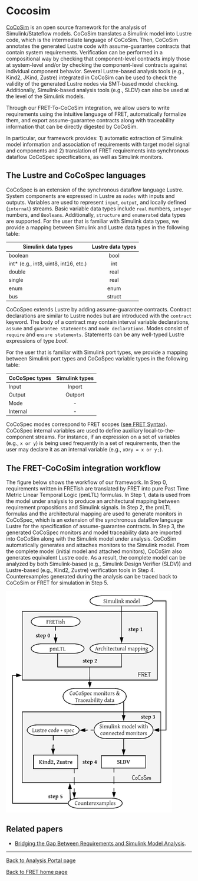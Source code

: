 # Cocosim

[CoCoSim](https://github.com/NASA-SW-VnV/CoCoSim) is an open source framework for the analysis of Simulink/Stateflow models. CoCoSim translates a Simulink model into Lustre code, which is the intermediate language of CoCoSim. Then, CoCoSim annotates the generated Lustre code with assume-guarantee contracts that contain system requirements.  Verification can be performed in a compositional way by checking that component-level contracts imply those at system-level and/or by checking the component-level contracts against individual component behavior. Several Lustre-based analysis tools (e.g., Kind2, JKind, Zustre) integrated in CoCoSim can be used to check the validity of the generated Lustre nodes via SMT-based model checking. Additionally, Simulink-based analysis tools (e.g., SLDV) can also be used at the level of the Simulink models.

Through our FRET-To-CoCoSim integration, we allow users to write requirements using the intuitive language of FRET, automatically formalize them, and export assume-guarantee contracts along with traceability information that can be directly digested by CoCoSim.

In particular, our framework provides: 1) automatic extraction of Simulink model information and association of requirements with target model signal and components and 2) translation of FRET requirements into synchronous dataflow CoCoSpec specifications, as well as Simulink monitors.


## The Lustre and CoCoSpec languages
 CoCoSpec is an extension of the synchronous dataflow language Lustre. System components are expressed in Lustre as `nodes` with inputs and outputs. Variables are used to represent `input`, `output`, and locally defined (`internal`) streams. Basic variable data types include `real` numbers, `integer` numbers, and `Booleans`. Additionally, `structure` and `enumerated` data types are supported. For the user that is familiar with Simulink data types, we provide a mapping between Simulink and Lustre data types in the following table:

 | Simulink data types | Lustre data types |
 | ------------- |:-------------:|
 | boolean    | bool |
 | int* (e.g., int8, uint8, int16, etc.)      | int      |
 | double | real      |
 | single | real      |
 | enum | enum      |
 | bus | struct      |


CoCoSpec extends Lustre by adding assume-guarantee contracts. Contract declarations are similar to Lustre nodes but are introduced with the `contract` keyword. The body of a contract may contain interval variable declarations, `assume` and `guarantee statements` and `mode declarations`. Modes consist of `require` and `ensure statements`. Statements can be any well-typed Lustre expressions of type _bool_.

For the user that is familiar with Simulink port types, we provide a mapping between Simulink port types and CoCoSpec variable types in the following table:

| CoCoSpec types | Simulink types |
| ------------- |:-------------:|
| Input    | Inport |
| Output      | Outport      |
| Mode | -      |
| Internal | -      |

CoCoSpec modes correspond to FRET scopes
([see FRET Syntax](../user-interface/writingReqs.md)). CoCoSpec internal variables are used to define auxiliary local-to-the-component streams. For instance, if an expression on a set of variables (e.g., `x or y`) is being used frequently in a set of requirements, then the user may declare it as an internal variable (e.g., `xOry = x or y;`).

## The FRET-CoCoSim integration workflow

The figure below shows the workflow of our framework.  In Step 0, requirements written in FRETish are translated by FRET into pure Past Time Metric Linear Temporal Logic (pmLTL) formulas. In Step 1, data is used from the model under analysis to produce an architectural mapping between requirement propositions and Simulink signals. In Step 2, the pmLTL formulas and the architectural mapping are used to generate monitors in CoCoSpec, which is an extension of the synchronous dataflow language Lustre for the specification of assume-guarantee contracts. In Step 3, the generated CoCoSpec monitors and model traceability data are imported into CoCoSim along with the Simulink model under analysis. CoCoSim automatically generates and attaches monitors to the Simulink model. From the complete model (initial model and attached monitors), CoCoSim also generates equivalent Lustre code. As a result, the complete model can be analyzed by both Simulink-based (e.g., Simulink Design Verifier (SLDV)) and Lustre-based (e.g., Kind2, Zustre) verification tools in Step 4. Counterexamples generated during the analysis can be traced back to CoCoSim or FRET for simulation in Step 5.


<img src="../screen_shots/fret_coco_1.png"
style="height: 600px; width:450px;"/>

## Related papers

* [Bridging the Gap Between Requirements and Simulink Model Analysis](https://ntrs.nasa.gov/citations/20200002240).

***

[Back to Analysis Portal page](./analysis.md)

[Back to FRET home page](../userManual.md)
